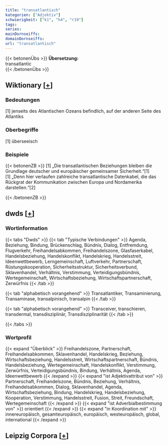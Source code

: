 ```yaml
---
title: "transatlantisch"
kategorien: ["Adjektiv"]
schwierigkeit: ["k1", "h4", "r19"]
tags:
series:
mainDornseiffs:
domainDornseiffs:
url: "transatlantisch"
---
```


{{< betonenÜbs >}}
**Übersetzung:**  
transatlantic  
{{< /betonenÜbs >}}

## Wiktionary [[+](https://de.wiktionary.org/wiki/transatlantisch)]

### Bedeutungen
[1] jenseits des Atlantischen Ozeans befindlich, auf der anderen Seite des Atlantiks  

### Oberbegriffe
[1] überseeisch  

### Beispiele
{{< betonenZB >}}
[1] „Die transatlantischen Beziehungen bleiben die Grundlage deutscher und europäischer gemeinsamer Sicherheit.“[1]  
[1] „Denn hier verlaufen zahlreiche transatlantische Datenkabel, die das Rückgrat der Kommunikation zwischen Europa und Nordamerika darstellen.“[2]  

{{< /betonenZB >}}


## dwds [[+](https://www.dwds.de/wb/transatlantisch)]

### Wortinformation
{{< tabs "Dwds" >}}
{{< tab "Typische Verbindungen" >}}
Agenda, Beziehung, Bindung, Brückenschlag, Bündnis, Dialog, Entfremdung, Flugverkehr, Freihandelsabkommen, Freihandelszone, Glasfaserkabel, Handelsbeziehung, Handelskonflikt, Handelskrieg, Handelsstreit, Ideenwettbewerb, Lerngemeinschaft, Luftverkehr, Partnerschaft, Rüstungskooperation, Sicherheitsstruktur, Sicherheitsverbund, Sklavenhandel, Verhältnis, Verstimmung, Verteidigungsbündnis, Wertegemeinschaft, Wirtschaftsbeziehung, Wirtschaftspartnerschaft, Zerwürfnis
{{< /tab >}}

{{< tab "alphabetisch vorangehend" >}}
Transatlantiker, Transaminierung, Transaminase, transalpinisch, transalpin
{{< /tab >}}

{{< tab "alphabetisch vorangehend" >}}
Transceiver, transchieren, transdermal, transdisziplinär, Transdisziplinarität
{{< /tab >}}

{{< /tabs >}}

### Wortprofil
{{< expand "Überblick" >}} Freihandelszone, Partnerschaft, Freihandelsabkommen, Sklavenhandel, Handelskrieg, Beziehung, Wirtschaftsbeziehung, Handelsstreit, Wirtschaftspartnerschaft, Bündnis, Handelsbeziehung, Wertegemeinschaft, Handelskonflikt, Verstimmung, Zerwürfnis, Verteidigungsbündnis, Bindung, Verhältnis, Agenda, Ideenwettbewerb {{< /expand >}}
{{< expand "ist Adjektivattribut von" >}} Partnerschaft, Freihandelszone, Bündnis, Beziehung, Verhältnis, Freihandelsabkommen, Dialog, Sklavenhandel, Agenda, Wirtschaftsbeziehung, Bindung, Handelskrieg, Handelsbeziehung, Kooperation, Verstimmung, Handelsstreit, Fusion, Streit, Freundschaft, Wertegemeinschaft {{< /expand >}}
{{< expand "ist Adverbialbestimmung von" >}} orientiert {{< /expand >}}
{{< expand "in Koordination mit" >}} innereuropäisch, gesamteuropäisch, europäisch, westeuropäisch, global, international {{< /expand >}}

## Leipzig Corpora [[+](https://corpora.uni-leipzig.de/en/res?word=transatlantisch&corpusId=deu_newscrawl-public_2018)]

